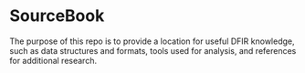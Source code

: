 # SourceBook

The purpose of this repo is to provide a location for useful DFIR knowledge, such as data structures and formats, tools used for analysis, and references for additional research.
